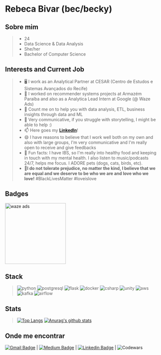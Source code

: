 
# Rebeca Bivar (bec/becky)
## Sobre mim

> * 24
> * Data Science & Data Analysis
> * She/her
> * Bachelor of Computer Science 

## Interests and Current Job

> - :desktop_computer: I work as an Analytical Partner at CESAR (Centro de Estudos e Sistemas Avançados do Recife)
> - 🌱 I worked on recommender systems projects at Armazém Paraíba and also as a Analytica Lead Intern at Google (@ Waze Ads)
> - 👯 Count me on to help you with data analysis, ETL, business insights through data and ML
> - 💬 Very communicative, if you struggle with storytelling, I might be able to help :) 
> - 📫 Here goes my [**LinkedIn**](https://www.linkedin.com/in/rebecabivar/)!
> - 😄 I have reasons to believe that I work well both on my own and also with large groups, I'm very communicative and I'm really open to receive and give feedbacks
> - :clown_face: Fun facts: I have IBS, so I'm really into healthy food and keeping in touch with my mental health. I also listen to music/podcasts 24/7, helps me focus. I ADORE pets (dogs, cats, birds, etc). 
> - :no_good:**I do not tolerate prejudice, no matter the kind, I believe that we are equal and we deserve to be who we are and love who we love!** #BlackLivesMatter #loveislove 

## Badges
<img src="https://i.ibb.co/vmnDgz0/Badge-Horizontal-Certified-Year-2020.png" alt="waze ads" width="200"/>

## Stack

>![python](https://img.shields.io/badge/Python-14354C?style=for-the-badge&logo=python&logoColor=white)
> ![postgresql](https://img.shields.io/badge/PostgreSQL-316192?style=for-the-badge&logo=postgresql&logoColor=white)
> ![flask](https://img.shields.io/badge/Flask-000000?style=for-the-badge&logo=flask&logoColor=white)
> ![docker](https://img.shields.io/badge/Docker-2496ED?style=for-the-badge&logo=Docker&logoColor=white) 
> ![csharp](https://img.shields.io/badge/C%23-239120?style=for-the-badge&logo=c-sharp&logoColor=white)
> ![unity](https://img.shields.io/badge/Unity-100000?style=for-the-badge&logo=unity&logoColor=white)
> ![aws](https://img.shields.io/badge/Amazon_AWS-232F3E?style=for-the-badge&logo=amazon-aws&logoColor=white)
> ![kafka](https://img.shields.io/badge/Kafka-232F3E?style=for-the-badge&logo=apache-kafka&logoColor=white)
> ![airflow](https://img.shields.io/badge/Airflow-e84545?style=for-the-badge&logo=apache-airflow&logoColor=white)

## Stats

> [![Top Langs](https://github-readme-stats.vercel.app/api/top-langs/?username=bivar&exclude_repo=portfolio-tcb,bivar.github.io&show_icons=true&hide=html,teX&theme=dracula)](https://github.com/anuraghazra/github-readme-stats) [![Anurag's github stats](https://github-readme-stats.vercel.app/api?username=bivar&show_icons=true&theme=dracula)](https://github.com/anuraghazra/github-readme-stats) 

## Onde me encontrar

[![Gmail Badge](https://img.shields.io/badge/-andradebivar@gmail.com-c14438?style=flat-square&logo=Gmail&logoColor=white&link=mailto:andradebivar@gmail.com)](mailto:andradebivar@gmail.com) | [![Medium Badge](https://img.shields.io/badge/-rbvrr-black?style=flat-square&logo=Medium&logoColor=white&link=https://medium.com/@rbvrr)](https://medium.com/@rbvrr) | [![Linkedin Badge](https://img.shields.io/badge/-RebecaBivar-blue?style=flat-square&logo=Linkedin&logoColor=white&link=https://www.linkedin.com/in/rebecabivar)](https://www.linkedin.com/in/rebecabivar) | ![Codewars](https://img.shields.io/badge/Codewars-B1361E?style=for-the-badge&logo=codewars&logoColor=grey&link=https://www.codewars.com/users/bivar)


